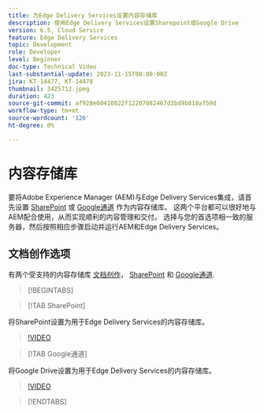 ```yaml
---
title: 为Edge Delivery Services设置内容存储库
description: 使用Edge Delivery Services设置Sharepoint或Google Drive
version: 6.5, Cloud Service
feature: Edge Delivery Services
topic: Development
role: Developer
level: Beginner
doc-type: Technical Video
last-substantial-update: 2023-11-15T00:00:00Z
jira: KT-14477, KT-14478
thumbnail: 3425712.jpeg
duration: 423
source-git-commit: af928e60410022f12207082467d3bd9b818af59d
workflow-type: tm+mt
source-wordcount: '126'
ht-degree: 0%

---
```



# 内容存储库

要将Adobe Experience Manager (AEM)与Edge Delivery Services集成，请首先设置 [SharePoint](#sharepoint) 或 [Google通道](#google-drive) 作为内容存储库。 这两个平台都可以很好地与AEM配合使用，从而实现顺利的内容管理和交付。 选择与您的首选项相一致的服务器，然后按照相应步骤启动并运行AEM和Edge Delivery Services。

## 文档创作选项

有两个受支持的内容存储库 [文档创作](../../document-authoring/set-up.md)， [SharePoint](#sharepoint) 和 [Google通道](#google-drive).

>[!BEGINTABS]

>[!TAB SharePoint]

将SharePoint设置为用于Edge Delivery Services的内容存储库。

>[!VIDEO](https://video.tv.adobe.com/v/3425712/?learn=on)

>[!TAB Google通道]

将Google Drive设置为用于Edge Delivery Services的内容存储库。

>[!VIDEO](https://video.tv.adobe.com/v/3425711/?learn=on)

>[!ENDTABS]
